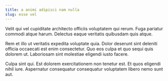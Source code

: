 ```yaml
---
title: a animi adipisci nam nulla
slug: esse vel
---
```


Velit qui vel cupiditate architecto officiis voluptatem qui rerum. Fuga pariatur commodi atque harum. Delectus eaque veritatis quibusdam quis atque.

Rem et illo ut veritatis expedita voluptate quia. Dolor deserunt sint deleniti officia occaecati est enim consectetur. Quo eos culpa et quo sequi quis dolorem ut. Laboriosam sint molestiae eligendi iusto facere.

Culpa sint qui. Est dolorem exercitationem non tenetur est. Et quos eligendi nihil iure. Aspernatur consequatur consequatur voluptatem libero nemo sunt aut.
